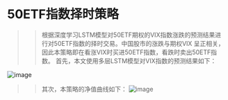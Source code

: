 # 50ETF指数择时策略
   >>根据深度学习LSTM模型对50ETF期权的VIX指数涨跌的预测结果进行对50ETF指数的择时交易。中国股市的涨跌与期权VIX 
 呈正相关，因此本策略即在看涨VIX时买进50ETF指数，看跌时卖出50ETF指数。
   >>首先，本文使用多层LSTM模型对VIX指数的预测结果如下：

![image](https://github.com/lycanthropes/timing_strategy_of_50ETF_strategy/blob/preview/images/Training_result.png)
>>其次，本策略的净值曲线如下：
![image](https://github.com/lycanthropes/timing_strategy_of_50ETF_strategy/blob/preview/images/money_curve.png)
